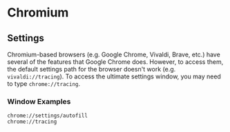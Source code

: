 # Chromium

## Settings

Chromium-based browsers (e.g. Google Chrome, Vivaldi, Brave, etc.) have several of the features that Google Chrome does.
However, to access them, the default settings path for the browser doesn't work (e.g. `vivaldi://tracing`). To access
the ultimate settings window, you may need to type `chrome://tracing`.

### Window Examples

```
chrome://settings/autofill
chrome://tracing
```
